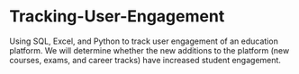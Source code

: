 # Tracking-User-Engagement
Using SQL, Excel, and Python to track user engagement of an education platform.  We will determine whether the new additions to the platform (new courses, exams, and career tracks) have increased student engagement.
